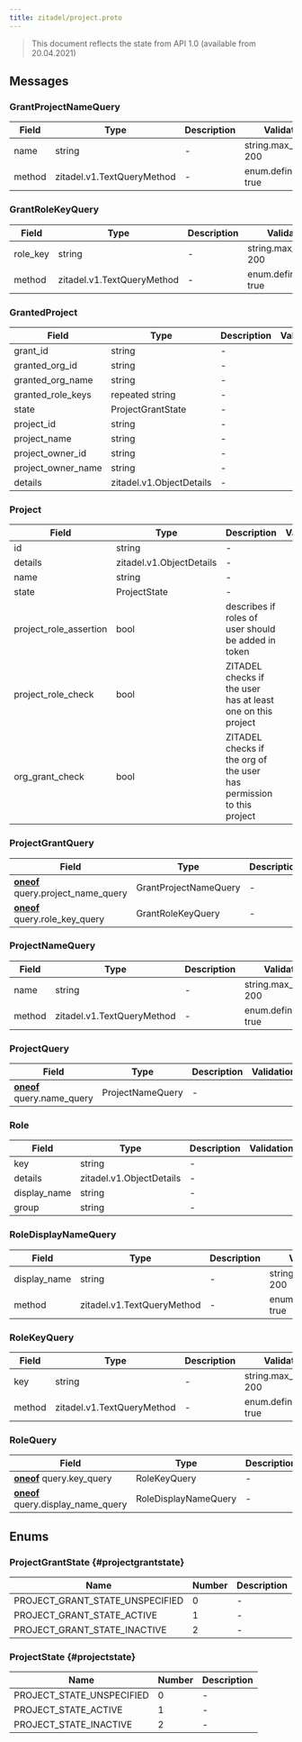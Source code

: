```yaml
---
title: zitadel/project.proto
---
```

> This document reflects the state from API 1.0 (available from 20.04.2021)




## Messages


### GrantProjectNameQuery



| Field | Type | Description | Validation |
| ----- | ---- | ----------- | ----------- |
| name |  string | - | string.max_len: 200<br />  |
| method |  zitadel.v1.TextQueryMethod | - | enum.defined_only: true<br />  |




### GrantRoleKeyQuery



| Field | Type | Description | Validation |
| ----- | ---- | ----------- | ----------- |
| role_key |  string | - | string.max_len: 200<br />  |
| method |  zitadel.v1.TextQueryMethod | - | enum.defined_only: true<br />  |




### GrantedProject



| Field | Type | Description | Validation |
| ----- | ---- | ----------- | ----------- |
| grant_id |  string | - |  |
| granted_org_id |  string | - |  |
| granted_org_name |  string | - |  |
| granted_role_keys | repeated string | - |  |
| state |  ProjectGrantState | - |  |
| project_id |  string | - |  |
| project_name |  string | - |  |
| project_owner_id |  string | - |  |
| project_owner_name |  string | - |  |
| details |  zitadel.v1.ObjectDetails | - |  |




### Project



| Field | Type | Description | Validation |
| ----- | ---- | ----------- | ----------- |
| id |  string | - |  |
| details |  zitadel.v1.ObjectDetails | - |  |
| name |  string | - |  |
| state |  ProjectState | - |  |
| project_role_assertion |  bool | describes if roles of user should be added in token |  |
| project_role_check |  bool | ZITADEL checks if the user has at least one on this project |  |
| org_grant_check |  bool | ZITADEL checks if the org of the user has permission to this project |  |




### ProjectGrantQuery



| Field | Type | Description | Validation |
| ----- | ---- | ----------- | ----------- |
| [**oneof**](https://developers.google.com/protocol-buffers/docs/proto3#oneof) query.project_name_query |  GrantProjectNameQuery | - |  |
| [**oneof**](https://developers.google.com/protocol-buffers/docs/proto3#oneof) query.role_key_query |  GrantRoleKeyQuery | - |  |




### ProjectNameQuery



| Field | Type | Description | Validation |
| ----- | ---- | ----------- | ----------- |
| name |  string | - | string.max_len: 200<br />  |
| method |  zitadel.v1.TextQueryMethod | - | enum.defined_only: true<br />  |




### ProjectQuery



| Field | Type | Description | Validation |
| ----- | ---- | ----------- | ----------- |
| [**oneof**](https://developers.google.com/protocol-buffers/docs/proto3#oneof) query.name_query |  ProjectNameQuery | - |  |




### Role



| Field | Type | Description | Validation |
| ----- | ---- | ----------- | ----------- |
| key |  string | - |  |
| details |  zitadel.v1.ObjectDetails | - |  |
| display_name |  string | - |  |
| group |  string | - |  |




### RoleDisplayNameQuery



| Field | Type | Description | Validation |
| ----- | ---- | ----------- | ----------- |
| display_name |  string | - | string.max_len: 200<br />  |
| method |  zitadel.v1.TextQueryMethod | - | enum.defined_only: true<br />  |




### RoleKeyQuery



| Field | Type | Description | Validation |
| ----- | ---- | ----------- | ----------- |
| key |  string | - | string.max_len: 200<br />  |
| method |  zitadel.v1.TextQueryMethod | - | enum.defined_only: true<br />  |




### RoleQuery



| Field | Type | Description | Validation |
| ----- | ---- | ----------- | ----------- |
| [**oneof**](https://developers.google.com/protocol-buffers/docs/proto3#oneof) query.key_query |  RoleKeyQuery | - |  |
| [**oneof**](https://developers.google.com/protocol-buffers/docs/proto3#oneof) query.display_name_query |  RoleDisplayNameQuery | - |  |






## Enums


### ProjectGrantState {#projectgrantstate}


| Name | Number | Description |
| ---- | ------ | ----------- |
| PROJECT_GRANT_STATE_UNSPECIFIED | 0 | - |
| PROJECT_GRANT_STATE_ACTIVE | 1 | - |
| PROJECT_GRANT_STATE_INACTIVE | 2 | - |




### ProjectState {#projectstate}


| Name | Number | Description |
| ---- | ------ | ----------- |
| PROJECT_STATE_UNSPECIFIED | 0 | - |
| PROJECT_STATE_ACTIVE | 1 | - |
| PROJECT_STATE_INACTIVE | 2 | - |





